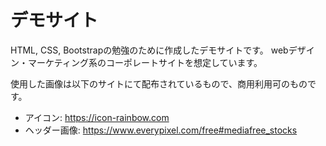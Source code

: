 # デモサイト
HTML, CSS, Bootstrapの勉強のために作成したデモサイトです。
webデザイン・マーケティング系のコーポレートサイトを想定しています。

使用した画像は以下のサイトにて配布されているもので、商用利用可のものです。
- アイコン: https://icon-rainbow.com
- ヘッダー画像: https://www.everypixel.com/free#mediafree_stocks